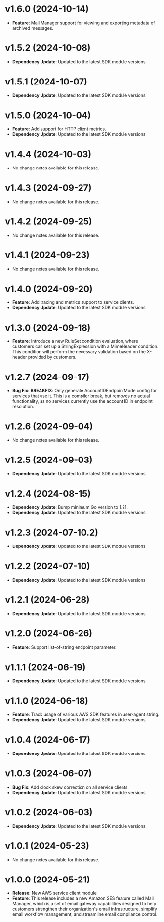 # v1.6.0 (2024-10-14)

* **Feature**: Mail Manager support for viewing and exporting metadata of archived messages.

# v1.5.2 (2024-10-08)

* **Dependency Update**: Updated to the latest SDK module versions

# v1.5.1 (2024-10-07)

* **Dependency Update**: Updated to the latest SDK module versions

# v1.5.0 (2024-10-04)

* **Feature**: Add support for HTTP client metrics.
* **Dependency Update**: Updated to the latest SDK module versions

# v1.4.4 (2024-10-03)

* No change notes available for this release.

# v1.4.3 (2024-09-27)

* No change notes available for this release.

# v1.4.2 (2024-09-25)

* No change notes available for this release.

# v1.4.1 (2024-09-23)

* No change notes available for this release.

# v1.4.0 (2024-09-20)

* **Feature**: Add tracing and metrics support to service clients.
* **Dependency Update**: Updated to the latest SDK module versions

# v1.3.0 (2024-09-18)

* **Feature**: Introduce a new RuleSet condition evaluation, where customers can set up a StringExpression with a MimeHeader condition. This condition will perform the necessary validation based on the X-header provided by customers.

# v1.2.7 (2024-09-17)

* **Bug Fix**: **BREAKFIX**: Only generate AccountIDEndpointMode config for services that use it. This is a compiler break, but removes no actual functionality, as no services currently use the account ID in endpoint resolution.

# v1.2.6 (2024-09-04)

* No change notes available for this release.

# v1.2.5 (2024-09-03)

* **Dependency Update**: Updated to the latest SDK module versions

# v1.2.4 (2024-08-15)

* **Dependency Update**: Bump minimum Go version to 1.21.
* **Dependency Update**: Updated to the latest SDK module versions

# v1.2.3 (2024-07-10.2)

* **Dependency Update**: Updated to the latest SDK module versions

# v1.2.2 (2024-07-10)

* **Dependency Update**: Updated to the latest SDK module versions

# v1.2.1 (2024-06-28)

* **Dependency Update**: Updated to the latest SDK module versions

# v1.2.0 (2024-06-26)

* **Feature**: Support list-of-string endpoint parameter.

# v1.1.1 (2024-06-19)

* **Dependency Update**: Updated to the latest SDK module versions

# v1.1.0 (2024-06-18)

* **Feature**: Track usage of various AWS SDK features in user-agent string.
* **Dependency Update**: Updated to the latest SDK module versions

# v1.0.4 (2024-06-17)

* **Dependency Update**: Updated to the latest SDK module versions

# v1.0.3 (2024-06-07)

* **Bug Fix**: Add clock skew correction on all service clients
* **Dependency Update**: Updated to the latest SDK module versions

# v1.0.2 (2024-06-03)

* **Dependency Update**: Updated to the latest SDK module versions

# v1.0.1 (2024-05-23)

* No change notes available for this release.

# v1.0.0 (2024-05-21)

* **Release**: New AWS service client module
* **Feature**: This release includes a new Amazon SES feature called Mail Manager, which is a set of email gateway capabilities designed to help customers strengthen their organization's email infrastructure, simplify email workflow management, and streamline email compliance control.

